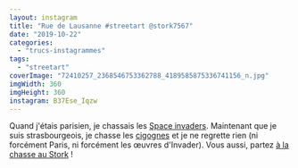 ```yaml
---
layout: instagram
title: "Rue de Lausanne #streetart @stork7567"
date: "2019-10-22"
categories: 
  - "trucs-instagrammes"
tags: 
  - "streetart"
coverImage: "72410257_2368546753362788_4189585875336741156_n.jpg"
imgWidth: 360
imgHeight: 360
instagram: B37Ese_Iqzw
---
```


Quand j'étais parisien, je chassais les [Space invaders](http://sitofotos.6x8.org/index.php?/category/2). Maintenant que je suis strasbourgeois, je chasse les [cigognes](https://www.6x8.org/tag/stork7567/) et je ne regrette rien (ni forcément Paris, ni forcément les œuvres d'Invader). Vous aussi, partez [à la chasse au Stork](https://www.6x8.org/2019/11/a-la-chasse-au-stork/) !
